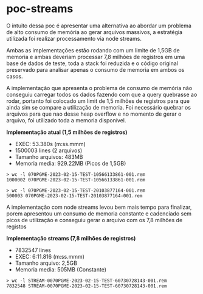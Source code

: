 # poc-streams
O intuito dessa poc é apresentar uma alternativa ao abordar um problema de alto consumo de memória ao gerar arquivos massivos, a estratégia utilizada foi realizar processamento via node streams.

Ambas as implementações estão rodando com um limite de 1,5GB de memoria e ambas deveriam processar 7,8 milhões de registros em uma base de dados de teste, toda a stack foi reduzida e o código original preservado para analisar apenas o consumo de memoria em ambos os casos.

A implementação que apresenta o problema de consumo de memória não conseguiu carregar todos os dados fazendo com que a query quebrasse ao rodar, portanto foi colocado um limit de 1,5 milhões de registros para que ainda sim se compare a utilização de memoria. Foi necessário quebrar os arquivos para que nao desse heap overflow e no momento de gerar o arquivo, foi utilizado toda a memoria disponível.


**Implementação atual (1,5 milhões de registros)**

* EXEC: 53.380s (m:ss.mmm)
* 1500003 lines (2 arquivos) 
* Tamanho arquivos: 483MB
* Memoria media: 929.22MB (Picos de 1,5GB)

```
> wc -l 070PGME-2023-02-15-TEST-10566133861-001.rem 
1000002 070PGME-2023-02-15-TEST-10566133861-001.rem

> wc -l 070PGME-2023-02-15-TEST-20103877164-001.rem 
500003 070PGME-2023-02-15-TEST-20103877164-001.rem
```

A implementação com node streams levou bem mais tempo para finalizar, porem apresentou um consumo de memoria constante e cadenciado sem picos de utilização e conseguiu gerar o arquivo com os 7,8 milhões de registos 


**Implementação streams (7,8 milhões de registros)**

* 7832547 lines
* EXEC: 6:11.816 (m:ss.mmm)
* Tamanho arquivo: 2,5GB
* Memoria media: 505MB (Constante)

```
> wc -l STREAM-0070PGME-2023-02-15-TEST-60730728143-001.rem
7832548 STREAM-0070PGME-2023-02-15-TEST-60730728143-001.rem
```

